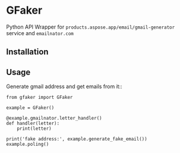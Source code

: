 GFaker
=========

Python API Wrapper for `products.aspose.app/email/gmail-generator` service and `emailnator.com`

Installation
------------

Usage
-----

Generate gmail address and get emails from it::

    from gfaker import GFaker

    example = GFaker()

    @example.gmailnator.letter_handler()
    def handler(letter):
        print(letter)

    print('fake address:', example.generate_fake_email())
    example.poling()
